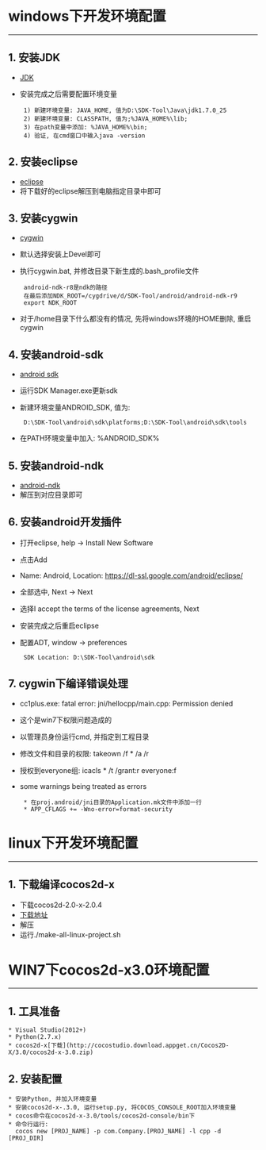 # **windows下开发环境配置** #
***


## **1. 安装JDK** ##
 * [JDK](http://www.oracle.com/technetwork/java/javase/downloads/index.html)
 * 安装完成之后需要配置环境变量

        1) 新建环境变量: JAVA_HOME, 值为D:\SDK-Tool\Java\jdk1.7.0_25
        2) 新建环境变量: CLASSPATH, 值为;%JAVA_HOME%\lib;
        3) 在path变量中添加: %JAVA_HOME%\bin;
        4) 验证, 在cmd窗口中输入java -version


## **2. 安装eclipse** ##
 * [eclipse](http://www.eclipse.org/downloads/)
 * 将下载好的eclipse解压到电脑指定目录中即可 



## **3. 安装cygwin** ##
 * [cygwin](http://www.cygwin.com/)
 * 默认选择安装上Devel即可
 * 执行cygwin.bat, 并修改目录下新生成的.bash_profile文件

        android-ndk-r8是ndk的路径
        在最后添加NDK_ROOT=/cygdrive/d/SDK-Tool/android/android-ndk-r9
        export NDK_ROOT  
 * 对于/home目录下什么都没有的情况, 先将windows环境的HOME删除, 重启cygwin



## **4. 安装android-sdk** ##
 * [android sdk](http://developer.android.com/sdk/index.html)
 * 运行SDK Manager.exe更新sdk 
 * 新建环境变量ANDROID_SDK, 值为: 
 
        D:\SDK-Tool\android\sdk\platforms;D:\SDK-Tool\android\sdk\tools 
 * 在PATH环境变量中加入: %ANDROID_SDK%



## **5. 安装android-ndk** ##
 * [android-ndk](http://developer.android.com/tools/sdk/ndk/index.html)
 * 解压到对应目录即可



## **6. 安装android开发插件** ##
 * 打开eclipse, help -> Install New Software
 * 点击Add
 * Name: Android, Location: https://dl-ssl.google.com/android/eclipse/
 * 全部选中, Next -> Next
 * 选择I accept the terms of the license agreements, Next
 * 安装完成之后重启eclipse
 * 配置ADT, window -> preferences

        SDK Location: D:\SDK-Tool\android\sdk 



## **7. cygwin下编译错误处理** ##
 * cc1plus.exe: fatal error: jni/hellocpp/main.cpp: Permission denied
 * 这个是win7下权限问题造成的
 * 以管理员身份运行cmd, 并指定到工程目录
 * 修改文件和目录的权限: takeown /f * /a /r 
 * 授权到everyone组: icacls * /t /grant:r everyone:f 
 * some warnings being treated as errors

        * 在proj.android/jni目录的Application.mk文件中添加一行
        * APP_CFLAGS += -Wno-error=format-security






# **linux下开发环境配置** #
***


## **1. 下载编译cocos2d-x** ##
 * 下载cocos2d-2.0-x-2.0.4
 * [下载地址](http://cocos2d-x.googlecode.com/files/cocos2d-2.0-x-2.0.4.zip)
 * 解压 
 * 运行./make-all-linux-project.sh







# **WIN7下cocos2d-x3.0环境配置**
***

## **1. 工具准备**
    * Visual Studio(2012+)
    * Python(2.7.x)
    * cocos2d-x[下载](http://cocostudio.download.appget.cn/Cocos2D-X/3.0/cocos2d-x-3.0.zip)


## **2. 安装配置**
    * 安装Python, 并加入环境变量
    * 安装cocos2d-x-.3.0, 运行setup.py, 将COCOS_CONSOLE_ROOT加入环境变量
    * cocos命令在cocos2d-x-3.0/tools/cocos2d-console/bin下
    * 命令行运行: 
      cocos new [PROJ_NAME] -p com.Company.[PROJ_NAME] -l cpp -d [PROJ_DIR]

